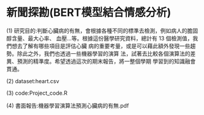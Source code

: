 # 新聞探勘(BERT模型結合情感分析)
(1) 研究目的:判斷心臟病的有無，會根據各種不同的標準去檢測，例如病人的膽固醇含量、最大心率、 血壓…等。根據這份醫學研究資料，總計有 13 個檢測值，我們想去了解有哪些項目是評估心臟 病的重要考量，或是可以藉此額外發現一些趨勢。除此之外，我們也透過一些機器學習的演算 法，試著去比較各個演算法的差異、預測的精準度。希望透過這次的期末報告，將一整個學期 學習到的知識融會貫通。

(2) dataset:heart.csv

(3) code:Project_code.R

(4) 書面報告:機器學習演算法預測心臟病的有無.pdf
